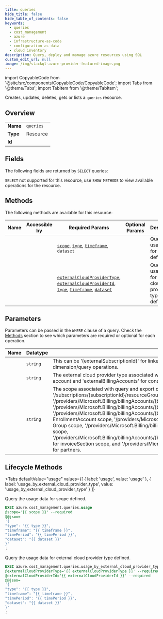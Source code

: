 ```yaml
--- 
title: queries
hide_title: false
hide_table_of_contents: false
keywords:
  - queries
  - cost_management
  - azure
  - infrastructure-as-code
  - configuration-as-data
  - cloud inventory
description: Query, deploy and manage azure resources using SQL
custom_edit_url: null
image: /img/stackql-azure-provider-featured-image.png
---
```


import CopyableCode from '@site/src/components/CopyableCode/CopyableCode';
import Tabs from '@theme/Tabs';
import TabItem from '@theme/TabItem';

Creates, updates, deletes, gets or lists a <code>queries</code> resource.

## Overview
<table><tbody>
<tr><td><b>Name</b></td><td><code>queries</code></td></tr>
<tr><td><b>Type</b></td><td>Resource</td></tr>
<tr><td><b>Id</b></td><td><CopyableCode code="azure.cost_management.queries" /></td></tr>
</tbody></table>

## Fields

The following fields are returned by `SELECT` queries:

`SELECT` not supported for this resource, use `SHOW METHODS` to view available operations for the resource.


## Methods

The following methods are available for this resource:

<table>
<thead>
    <tr>
    <th>Name</th>
    <th>Accessible by</th>
    <th>Required Params</th>
    <th>Optional Params</th>
    <th>Description</th>
    </tr>
</thead>
<tbody>
<tr>
    <td><a href="#usage"><CopyableCode code="usage" /></a></td>
    <td><CopyableCode code="exec" /></td>
    <td><a href="#parameter-scope"><code>scope</code></a>, <a href="#parameter-type"><code>type</code></a>, <a href="#parameter-timeframe"><code>timeframe</code></a>, <a href="#parameter-dataset"><code>dataset</code></a></td>
    <td></td>
    <td>Query the usage data for scope defined.</td>
</tr>
<tr>
    <td><a href="#usage_by_external_cloud_provider_type"><CopyableCode code="usage_by_external_cloud_provider_type" /></a></td>
    <td><CopyableCode code="exec" /></td>
    <td><a href="#parameter-externalCloudProviderType"><code>externalCloudProviderType</code></a>, <a href="#parameter-externalCloudProviderId"><code>externalCloudProviderId</code></a>, <a href="#parameter-type"><code>type</code></a>, <a href="#parameter-timeframe"><code>timeframe</code></a>, <a href="#parameter-dataset"><code>dataset</code></a></td>
    <td></td>
    <td>Query the usage data for external cloud provider type defined.</td>
</tr>
</tbody>
</table>

## Parameters

Parameters can be passed in the `WHERE` clause of a query. Check the [Methods](#methods) section to see which parameters are required or optional for each operation.

<table>
<thead>
    <tr>
    <th>Name</th>
    <th>Datatype</th>
    <th>Description</th>
    </tr>
</thead>
<tbody>
<tr id="parameter-externalCloudProviderId">
    <td><CopyableCode code="externalCloudProviderId" /></td>
    <td><code>string</code></td>
    <td>This can be '&#123;externalSubscriptionId&#125;' for linked account or '&#123;externalBillingAccountId&#125;' for consolidated account used with dimension/query operations.</td>
</tr>
<tr id="parameter-externalCloudProviderType">
    <td><CopyableCode code="externalCloudProviderType" /></td>
    <td><code>string</code></td>
    <td>The external cloud provider type associated with dimension/query operations. This includes 'externalSubscriptions' for linked account and 'externalBillingAccounts' for consolidated account.</td>
</tr>
<tr id="parameter-scope">
    <td><CopyableCode code="scope" /></td>
    <td><code>string</code></td>
    <td>The scope associated with query and export operations. This includes '/subscriptions/&#123;subscriptionId&#125;/' for subscription scope, '/subscriptions/&#123;subscriptionId&#125;/resourceGroups/&#123;resourceGroupName&#125;' for resourceGroup scope, '/providers/Microsoft.Billing/billingAccounts/&#123;billingAccountId&#125;' for Billing Account scope and '/providers/Microsoft.Billing/billingAccounts/&#123;billingAccountId&#125;/departments/&#123;departmentId&#125;' for Department scope, '/providers/Microsoft.Billing/billingAccounts/&#123;billingAccountId&#125;/enrollmentAccounts/&#123;enrollmentAccountId&#125;' for EnrollmentAccount scope, '/providers/Microsoft.Management/managementGroups/&#123;managementGroupId&#125; for Management Group scope, '/providers/Microsoft.Billing/billingAccounts/&#123;billingAccountId&#125;/billingProfiles/&#123;billingProfileId&#125;' for billingProfile scope, '/providers/Microsoft.Billing/billingAccounts/&#123;billingAccountId&#125;/billingProfiles/&#123;billingProfileId&#125;/invoiceSections/&#123;invoiceSectionId&#125;' for invoiceSection scope, and '/providers/Microsoft.Billing/billingAccounts/&#123;billingAccountId&#125;/customers/&#123;customerId&#125;' specific for partners.</td>
</tr>
</tbody>
</table>

## Lifecycle Methods

<Tabs
    defaultValue="usage"
    values={[
        { label: 'usage', value: 'usage' },
        { label: 'usage_by_external_cloud_provider_type', value: 'usage_by_external_cloud_provider_type' }
    ]}
>
<TabItem value="usage">

Query the usage data for scope defined.

```sql
EXEC azure.cost_management.queries.usage 
@scope='{{ scope }}' --required 
@@json=
'{
"type": "{{ type }}", 
"timeframe": "{{ timeframe }}", 
"timePeriod": "{{ timePeriod }}", 
"dataset": "{{ dataset }}"
}'
;
```
</TabItem>
<TabItem value="usage_by_external_cloud_provider_type">

Query the usage data for external cloud provider type defined.

```sql
EXEC azure.cost_management.queries.usage_by_external_cloud_provider_type 
@externalCloudProviderType='{{ externalCloudProviderType }}' --required, 
@externalCloudProviderId='{{ externalCloudProviderId }}' --required 
@@json=
'{
"type": "{{ type }}", 
"timeframe": "{{ timeframe }}", 
"timePeriod": "{{ timePeriod }}", 
"dataset": "{{ dataset }}"
}'
;
```
</TabItem>
</Tabs>
